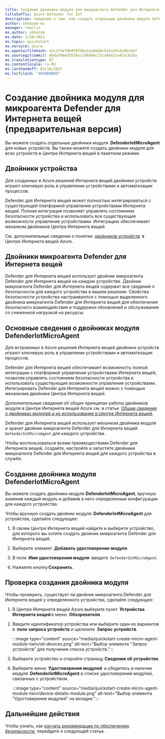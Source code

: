 ```yaml
---
title: Создание двойника модуля для микроагента Defender для Интернета вещей (предварительная версия)
titleSuffix: Azure Defender for IoT
description: Сведения о том, как создать отдельные двойники модуля DefenderIotMicroAgent для новых устройств.
author: shhazam-ms
manager: rkarlin
ms.author: shhazam
ms.date: 1/20/2021
ms.topic: quickstart
ms.service: azure
ms.openlocfilehash: e1c2f4e79b9f0f0ba1ec0da0c5a2a29cdc8bc6d7
ms.sourcegitcommit: 4bda786435578ec7d6d94c72ca8642ce47ac628a
ms.translationtype: HT
ms.contentlocale: ru-RU
ms.lasthandoff: 03/16/2021
ms.locfileid: "103489885"
---
```

# <a name="create-a-defender-iot-micro-agent-module-twin-preview"></a>Создание двойника модуля для микроагента Defender для Интернета вещей (предварительная версия)

Вы можете создать отдельные двойники модуля  **DefenderIotMicroAgent** для новых устройств. Вы также можете создать двойники модуля для всех устройств в Центре Интернета вещей в пакетном режиме. 

## <a name="device-twins"></a>Двойники устройства 

Для созданных в Azure решений Интернета вещей двойники устройств играют ключевую роль в управлении устройствами и автоматизации процессов. 

Defender для Интернета вещей может полностью интегрироваться с существующей платформой управления устройствами Интернета вещей. Полная интеграция позволяет управлять состоянием безопасности устройства и использовать все существующие возможности управления устройствами. Интеграцию обеспечивает механизм двойников Центра Интернета вещей. 

См. дополнительные сведения о понятии  [двойников устройств](../iot-hub/iot-hub-devguide-device-twins.md)  в Центре Интернета вещей Azure. 

## <a name="defender-iot-micro-agent-twins"></a>Двойники микроагента Defender для Интернета вещей 

Defender для Интернета вещей использует двойник микроагента Defender для Интернета вещей на каждом устройстве. Двойник микроагента Defender для Интернета вещей содержит все сведения о безопасности для каждого устройства в вашем решении. Свойства безопасности устройства настраиваются с помощью выделенного двойника микроагента Defender для Интернета вещей для обеспечения безопасного взаимодействия и поддержки обновлений и обслуживания со сниженной нагрузкой на ресурсы. 

## <a name="understanding-defenderiotmicroagent-module-twins"></a>Основные сведения о двойниках модуля DefenderIotMicroAgent 

Для встроенных в Azure решений Интернета вещей двойники устройств играют ключевую роль в управлении устройствами и автоматизации процессов.

Defender для Интернета вещей обеспечивает возможность полной интеграции с платформой управления устройствами Интернета вещей, позволяя управлять состоянием безопасности устройства и использовать существующие возможности управления устройствами. Интегрировать Defender для Интернета вещей можно с помощью механизма двойника Центра Интернета вещей.  

Дополнительные сведения об общих принципах работы двойников модуля в Центре Интернета вещей Azure см. в статье  [Общие сведения о двойниках модулей и их использование в Центре Интернета вещей](../iot-hub/iot-hub-devguide-module-twins.md).

Defender для Интернета вещей использует механизм двойника модуля и хранит двойник микроагента Defender для Интернета вещей `DefenderIotMicroAgent` для каждого устройства. 

Чтобы воспользоваться всеми преимуществами Defender для Интернета вещей, создайте, настройте и запустите двойники микроагента Defender для Интернета вещей для каждого устройства в службе. 

## <a name="create-defenderiotmicroagent-module-twin"></a>Создание двойника модуля DefenderIotMicroAgent 

Вы можете создать двойники модуля **DefenderIotMicroAgent**, вручную изменив каждый модуль и добавив в него определенные конфигурации для каждого устройства. 

Чтобы вручную создать двойник модуля  **DefenderIotMicroAgent** для устройства, сделайте следующее: 

1. В своем Центре Интернета вещей найдите и выберите устройство, для которого вы хотите создать двойник микроагента Defender для Интернета вещей. 

1. Выберите элемент  **Добавить удостоверение модуля**. 

1. В поле  **Имя удостоверения модуля**  введите  `DefenderIotMicroAgent`. 

1. Нажмите кнопку **Сохранить**. 

## <a name="verify-the-creation-of-a-module-twin"></a>Проверка создания двойника модуля 

Чтобы проверить, существует ли двойник микроагента Defender для Интернета вещей у определенного устройства, сделайте следующее: 

1. В Центре Интернета вещей Azure выберите пункт  **Устройства Интернета вещей** в меню  **Обозреватели** . 

1. Введите идентификатор устройства или выберите один из вариантов в  **поле запроса устройств** и щелкните  **Запрос устройств**.  

    :::image type="content" source="media/quickstart-create-micro-agent-module-twin/iot-devices.png" alt-text="Выбор элемента &quot;Запрос устройств&quot; для получения списка устройств.":::

1. Выберите устройство и откройте страницу **Сведения об устройстве**. 

1. Выберите меню  **Удостоверения модулей**  и убедитесь в наличии модуля  **DefenderIotMicroAgent** в списке удостоверений модулей, связанных с устройством.  

    :::image type="content" source="media/quickstart-create-micro-agent-module-twin/device-details-module.png" alt-text="Выбор элемента &quot;Удостоверения модулей&quot; на вкладке.":::

## <a name="next-steps"></a>Дальнейшие действия 

Чтобы узнать, как [изучать рекомендации по обеспечению безопасности](quickstart-investigate-security-recommendations.md), перейдите к следующей статье.
